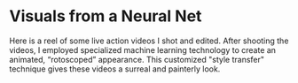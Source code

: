 # Visuals from a Neural Net

Here is a reel of some live action videos I shot and edited. After shooting the videos, I employed specialized machine learning technology to create an animated, “rotoscoped” appearance. This customized "style transfer" technique gives these videos a surreal and painterly look.
